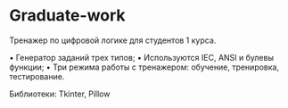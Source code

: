 # Graduate-work
Тренажер по цифровой логике для студентов 1 курса.

• Генератор заданий трех типов;
• Используются IEC, ANSI и булевы функции;
• Три режима работы с тренажером: обучение, тренировка, тестирование.

Библиотеки: Tkinter, Pillow